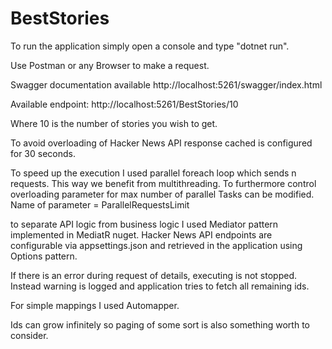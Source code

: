# BestStories

To run the application simply open a console and type "dotnet run".

Use Postman or any Browser to make a request.

Swagger documentation available http://localhost:5261/swagger/index.html

Available endpoint: http://localhost:5261/BestStories/10

Where 10 is the number of stories you wish to get.

To avoid overloading of Hacker News API response cached is configured for 30 seconds.

To speed up the execution I used parallel foreach loop which sends n requests. This way we benefit from multithreading. 
To furthermore control overloading parameter for max number of parallel Tasks can be modified. Name of parameter = ParallelRequestsLimit

to separate API logic from business logic I used Mediator pattern implemented in MediatR nuget.
Hacker News API endpoints are configurable via appsettings.json and retrieved in the application using Options pattern.

If there is an error during request of details, executing is not stopped. Instead warning is logged and application tries to fetch all remaining ids.

For simple mappings I used Automapper.

Ids can grow infinitely so paging of some sort is also something worth to consider.
